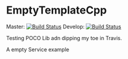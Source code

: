 # EmptyTemplateCpp

Master: [![Build Status](https://travis-ci.org/LeonEzequielD/EmptyTemplateCpp.svg?branch=master)](https://travis-ci.org/LeonEzequielD/EmptyTemplateCpp)
Develop: [![Build Status](https://travis-ci.org/LeonEzequielD/EmptyTemplateCpp.svg?branch=develop)](https://travis-ci.org/LeonEzequielD/EmptyTemplateCpp)

Testing POCO Lib adn dipping my toe in Travis.

A empty Service example

